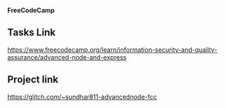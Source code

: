 **FreeCodeCamp**

## Tasks Link
https://www.freecodecamp.org/learn/information-security-and-quality-assurance/advanced-node-and-express

## Project link
https://glitch.com/~sundhar811-advancednode-fcc
